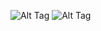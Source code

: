 ![Alt Tag](https://cdn.discordapp.com/attachments/1223392595078680647/1334628551332200508/Tumblr_l_860475534214250.gif?ex=6821b7f2&is=68206672&hm=67ead09b3514f471a849e186476c7bcc8e4b72471499840dd33f2b318be18bd5&)
![Alt Tag](https://cdn.discordapp.com/attachments/1223392595078680647/1372170290683056189/1051116936cd839a6c5414b288ca016a.jpg?ex=6825ccaa&is=68247b2a&hm=fb657fbbd1692bbdbf9f1e59d1012dcddd576ede7a81cd26281edc25f69daa8e&)
